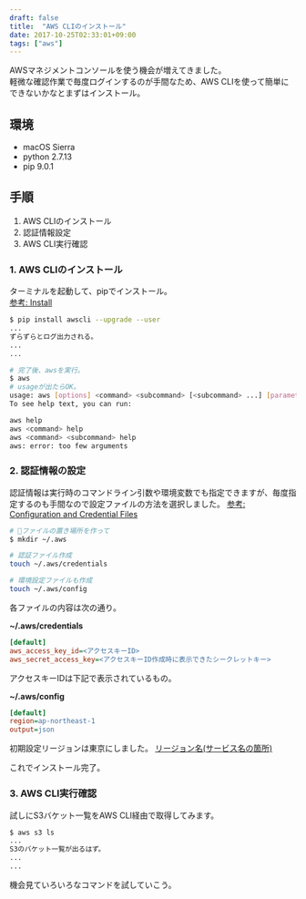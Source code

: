 ```yaml
---
draft: false
title:  "AWS CLIのインストール"
date: 2017-10-25T02:33:01+09:00
tags: ["aws"]
---
```

AWSマネジメントコンソールを使う機会が増えてきました。  
軽微な確認作業で毎度ログインするのが手間なため、AWS CLIを使って簡単にできないかなとまずはインストール。

## 環境
* macOS Sierra
* python 2.7.13
* pip 9.0.1

## 手順
1. AWS CLIのインストール
2. 認証情報設定
3. AWS CLI実行確認

### 1. AWS CLIのインストール
ターミナルを起動して、pipでインストール。  
[参考: Install](http://docs.aws.amazon.com/ja_jp/general/latest/gr/rande.html)  
        
```sh
$ pip install awscli --upgrade --user
...
ずらずらとログ出力される。
...
...

# 完了後、awsを実行。
$ aws
# usageが出たらOK。
usage: aws [options] <command> <subcommand> [<subcommand> ...] [parameters]
To see help text, you can run:

aws help
aws <command> help
aws <command> <subcommand> help
aws: error: too few arguments
```

### 2. 認証情報の設定
認証情報は実行時のコマンドライン引数や環境変数でも指定できますが、毎度指定するのも手間なので設定ファイルの方法を選択しました。
<a href="http://docs.aws.amazon.com/cli/latest/userguide/cli-config-files.html" target="_blank">参考: Configuration and Credential Files</a>
```sh
# ファイルの置き場所を作って
$ mkdir ~/.aws

# 認証ファイル作成
touch ~/.aws/credentials

# 環境設定ファイルも作成
touch ~/.aws/config
```

各ファイルの内容は次の通り。

**~/.aws/credentials**
```ini
[default]
aws_access_key_id=<アクセスキーID>
aws_secret_access_key=<アクセスキーID作成時に表示できたシークレットキー>
```
アクセスキーIDは下記で表示されているもの。

**~/.aws/config**
```ini
[default]
region=ap-northeast-1
output=json
```
初期設定リージョンは東京にしました。
<a href="http://docs.aws.amazon.com/ja_jp/general/latest/gr/rande.html" target="_blank">リージョン名(サービス名の箇所)</a>

これでインストール完了。

### 3. AWS CLI実行確認
試しにS3バケット一覧をAWS CLI経由で取得してみます。
```sh
$ aws s3 ls
...
S3のバケット一覧が出るはず。
...
...
```

機会見ていろいろなコマンドを試していこう。
